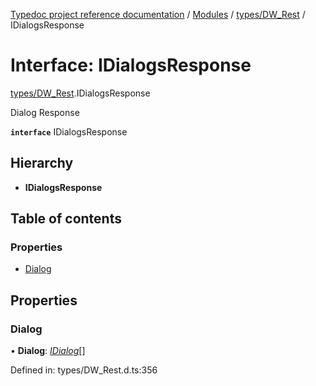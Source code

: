 [Typedoc project reference documentation](../README.md) / [Modules](../modules.md) / [types/DW_Rest](../modules/types_dw_rest.md) / IDialogsResponse

# Interface: IDialogsResponse

[types/DW_Rest](../modules/types_dw_rest.md).IDialogsResponse

Dialog Response

**`interface`** IDialogsResponse

## Hierarchy

* **IDialogsResponse**

## Table of contents

### Properties

- [Dialog](types_dw_rest.idialogsresponse.md#dialog)

## Properties

### Dialog

• **Dialog**: [*IDialog*](types_dw_rest.idialog.md)[]

Defined in: types/DW_Rest.d.ts:356

